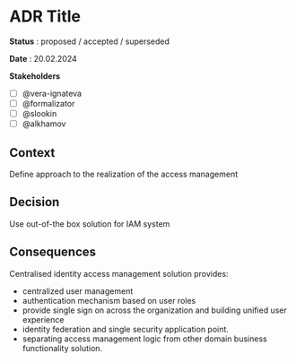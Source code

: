 # ADR Title

**Status** : proposed / accepted / superseded

**Date** : 20.02.2024

**Stakeholders**

- [ ] @vera-ignateva
- [ ] @formalizator
- [ ] @slookin
- [ ] @alkhamov

## Context
Define approach to the realization of the access management

## Decision
Use out-of-the box solution for IAM system

## Consequences
Centralised identity access management solution provides: 
- centralized user management 
- authentication mechanism based on user roles
- provide single sign on across the organization and building unified user experience
- identity federation and single security application point.
- separating access management logic from other domain business functionality solution.
